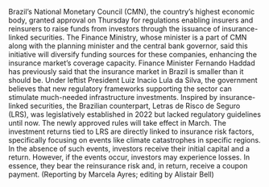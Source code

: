 Brazil’s National Monetary Council (CMN), the country’s highest economic body, granted approval on Thursday for regulations enabling insurers and reinsurers to raise funds from investors through the issuance of insurance-linked securities.
The Finance Ministry, whose minister is a part of CMN along with the planning minister and the central bank governor, said this initiative will diversify funding sources for these companies, enhancing the insurance market’s coverage capacity.
Finance Minister Fernando Haddad has previously said that the insurance market in Brazil is smaller than it should be. Under leftist President Luiz Inacio Lula da Silva, the government believes that new regulatory frameworks supporting the sector can stimulate much-needed infrastructure investments.
Inspired by insurance-linked securities, the Brazilian counterpart, Letras de Risco de Seguro (LRS), was legislatively established in 2022 but lacked regulatory guidelines until now. The newly approved rules will take effect in March.
The investment returns tied to LRS are directly linked to insurance risk factors, specifically focusing on events like climate catastrophes in specific regions.
In the absence of such events, investors receive their initial capital and a return. However, if the events occur, investors may experience losses. In essence, they bear the reinsurance risk and, in return, receive a coupon payment.
(Reporting by Marcela Ayres; editing by Alistair Bell)